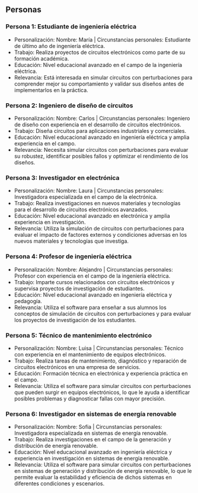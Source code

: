 ## Personas

### Persona 1: Estudiante de ingeniería eléctrica
- Personalización: Nombre: María | Circunstancias personales: Estudiante de último año de ingeniería eléctrica.
- Trabajo: Realiza proyectos de circuitos electrónicos como parte de su formación académica.
- Educación: Nivel educacional avanzado en el campo de la ingeniería eléctrica.
- Relevancia: Está interesada en simular circuitos con perturbaciones para comprender mejor su comportamiento y validar sus diseños antes de implementarlos en la práctica.

### Persona 2: Ingeniero de diseño de circuitos
- Personalización: Nombre: Carlos | Circunstancias personales: Ingeniero de diseño con experiencia en el desarrollo de circuitos electrónicos.
- Trabajo: Diseña circuitos para aplicaciones industriales y comerciales.
- Educación: Nivel educacional avanzado en ingeniería eléctrica y amplia experiencia en el campo.
- Relevancia: Necesita simular circuitos con perturbaciones para evaluar su robustez, identificar posibles fallos y optimizar el rendimiento de los diseños.

### Persona 3: Investigador en electrónica
- Personalización: Nombre: Laura | Circunstancias personales: Investigadora especializada en el campo de la electrónica.
- Trabajo: Realiza investigaciones en nuevos materiales y tecnologías para el desarrollo de circuitos electrónicos avanzados.
- Educación: Nivel educacional avanzado en electrónica y amplia experiencia en investigación.
- Relevancia: Utiliza la simulación de circuitos con perturbaciones para evaluar el impacto de factores externos y condiciones adversas en los nuevos materiales y tecnologías que investiga.

### Persona 4: Profesor de ingeniería eléctrica
- Personalización: Nombre: Alejandro | Circunstancias personales: Profesor con experiencia en el campo de la ingeniería eléctrica.
- Trabajo: Imparte cursos relacionados con circuitos electrónicos y supervisa proyectos de investigación de estudiantes.
- Educación: Nivel educacional avanzado en ingeniería eléctrica y pedagogía.
- Relevancia: Utiliza el software para enseñar a sus alumnos los conceptos de simulación de circuitos con perturbaciones y para evaluar los proyectos de investigación de los estudiantes.

### Persona 5: Técnico de mantenimiento electrónico
- Personalización: Nombre: Luisa | Circunstancias personales: Técnico con experiencia en el mantenimiento de equipos electrónicos.
- Trabajo: Realiza tareas de mantenimiento, diagnóstico y reparación de circuitos electrónicos en una empresa de servicios.
- Educación: Formación técnica en electrónica y experiencia práctica en el campo.
- Relevancia: Utiliza el software para simular circuitos con perturbaciones que pueden surgir en equipos electrónicos, lo que le ayuda a identificar posibles problemas y diagnosticar fallas con mayor precisión.

### Persona 6: Investigador en sistemas de energía renovable
- Personalización: Nombre: Sofia | Circunstancias personales: Investigadora especializada en sistemas de energía renovable.
- Trabajo: Realiza investigaciones en el campo de la generación y distribución de energía renovable.
- Educación: Nivel educacional avanzado en ingeniería eléctrica y experiencia en investigación en sistemas de energía renovable.
- Relevancia: Utiliza el software para simular circuitos con perturbaciones en sistemas de generación y distribución de energía renovable, lo que le permite evaluar la estabilidad y eficiencia de dichos sistemas en diferentes condiciones y escenarios.
